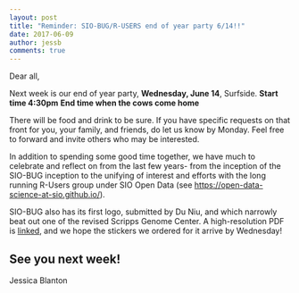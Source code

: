 ```yaml
---
layout: post
title: "Reminder: SIO-BUG/R-USERS end of year party 6/14!!"
date: 2017-06-09
author: jessb
comments: true
---
```


Dear all,

Next week is our end of year party, **Wednesday, June 14**, Surfside.
**Start time 4:30pm**
**End time when the cows come home**

There will be food and drink to be sure. If you have specific requests on that front for you, your family, and friends, do let us know by Monday. Feel free to forward and invite others who may be interested.

In addition to spending some good time together, we have much to celebrate and reflect on from the last few years- from the inception of the SIO-BUG inception to the unifying of interest and efforts with the long running R-Users group under SIO Open Data (see https://open-data-science-at-sio.github.io/).

SIO-BUG also has its first logo, submitted by Du Niu, and which narrowly beat out one of the revised Scripps Genome Center. A high-resolution PDF is [linked](https://open-data-science-at-sio.github.io/images/SIO_BUG_2017.pdf), and we hope the stickers we ordered for it arrive by Wednesday!

See you next week!
---
Jessica Blanton

